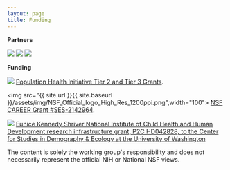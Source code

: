 ```yaml
---
layout: page
title: Funding
---
```


**Partners**

<img src="{{ site.url }}{{ site.baseurl }}/assets/img/uw-dept-logo-sociology-horizontal.png:props?width=250">
<img src="{{ site.url }}{{ site.baseurl }}/assets/img/CSDElogo.png:props?width=250">
<img src="{{ site.url }}{{ site.baseurl }}/assets/img/eScience.png:props?width=250">



**Funding**

<img src="{{ site.url }}{{ site.baseurl }}/assets/img/uw-dept-logo-population-health-initiative-horizontal.png">
<a href="https://www.washington.edu/populationhealth/2024/06/06/initiative-announces-awardees-of-spring-quarter-2024-tier-3-pilot-research-grants/">Population Health Initiative Tier 2 and Tier 3 Grants</a>.

<img src="{{ site.url }}{{ site.baseurl }}/assets/img/NSF_Official_logo_High_Res_1200ppi.png",width="100">
<a href="https://www.nsf.gov/awardsearch/showAward?AWD_ID=2142964&HistoricalAwards=false">NSF CAREER Grant #SES-2142964</a>. 


<img src="{{ site.url }}{{ site.baseurl }}/assets/img/NIH_Master_Logo_Vertical_2Color.png">
<a href="https://csde.washington.edu/about/acknowledge-csde/">Eunice Kennedy Shriver National Institute of Child Health and Human Development research infrastructure grant, P2C HD042828, to the Center for Studies in Demography & Ecology at the University of Washington</a> 


The content is solely the working group's responsibility and does not necessarily represent the official NIH or National NSF views. 
